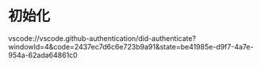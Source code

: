 # 初始化

vscode://vscode.github-authentication/did-authenticate?windowId=4&code=2437ec7d6c6e723b9a91&state=be41985e-d9f7-4a7e-954a-62ada64861c0
